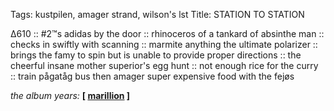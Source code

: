 Tags: kustpilen, amager strand, wilson's lst
Title: STATION TO STATION
  
∆610 :: #2™s adidas by the door :: rhinoceros of a tankard of absinthe man :: checks in swiftly with scanning :: marmite anything the ultimate polarizer :: brings the famy to spin but is unable to provide proper directions :: the cheerful insane mother superior's egg hunt :: not enough rice for the curry :: train pågatåg bus then amager super expensive food with the fejøs  
  
_the album years:_ **[ [marillion](https://rateyourmusic.com/release/album/marillion/seasons-end/) ]**
